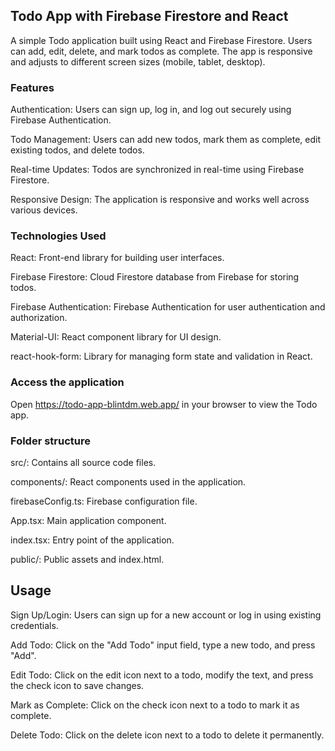 ## Todo App with Firebase Firestore and React

A simple Todo application built using React and Firebase Firestore. Users can add, edit, delete, and mark todos as complete. The app is responsive and adjusts to different screen sizes (mobile, tablet, desktop).

### Features

Authentication: Users can sign up, log in, and log out securely using Firebase Authentication.

Todo Management: Users can add new todos, mark them as complete, edit existing todos, and delete todos.

Real-time Updates: Todos are synchronized in real-time using Firebase Firestore.

Responsive Design: The application is responsive and works well across various devices.

### Technologies Used

React: Front-end library for building user interfaces.

Firebase Firestore: Cloud Firestore database from Firebase for storing todos.

Firebase Authentication: Firebase Authentication for user authentication and authorization.

Material-UI: React component library for UI design.

react-hook-form: Library for managing form state and validation in React.

### Access the application

Open https://todo-app-blintdm.web.app/ in your browser to view the Todo app.

### Folder structure

src/: Contains all source code files.

components/: React components used in the application.

firebaseConfig.ts: Firebase configuration file.

App.tsx: Main application component.

index.tsx: Entry point of the application.

public/: Public assets and index.html.

## Usage
Sign Up/Login: Users can sign up for a new account or log in using existing credentials.

Add Todo: Click on the "Add Todo" input field, type a new todo, and press "Add".

Edit Todo: Click on the edit icon next to a todo, modify the text, and press the check icon to save changes.

Mark as Complete: Click on the check icon next to a todo to mark it as complete.

Delete Todo: Click on the delete icon next to a todo to delete it permanently.
